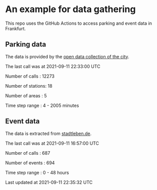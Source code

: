 # An example for data gathering

This repo uses the GitHub Actions to access parking and event data in Frankfurt.

## Parking data
The data is provided by the [open data collection of the city](https://www.offenedaten.frankfurt.de/).

The last call was at 2021-09-11 22:33:00 UTC

Number of calls   : 12273

Number of stations:    18

Number of areas   :     5

Time step range   :     4 -  2005 minutes


## Event data
The data is extracted from [stadtleben.de](https://stadtleben.de/frankfurt/).

The last call was at 2021-09-11 16:57:00 UTC

Number of calls   : 687

Number of events  : 694

Time step range   :   0 -  48 hours


Last updated at 2021-09-11 22:35:32 UTC

